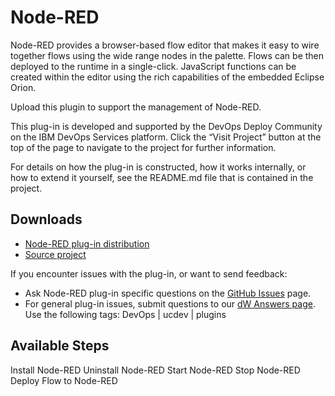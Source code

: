 
# Node-RED

Node-RED provides a browser-based flow editor that makes it easy to wire together flows using the wide range nodes in the palette. Flows can be then deployed to the runtime in a single-click. JavaScript functions can be created within the editor using the rich capabilities of the embedded Eclipse Orion.

Upload this plugin to support the management of Node-RED.

This plug-in is developed and supported by the DevOps Deploy Community on the IBM DevOps Services platform. Click the “Visit Project” button at the top of the page to navigate to the project for further information.

For details on how the plug-in is constructed, how it works internally, or how to extend it yourself, see the README.md file that is contained in the project. 

## Downloads

* [Node-RED plug-in distribution](https://github.com/UrbanCode/Node-RED-UCD/releases)
* [Source project](https://github.com/UrbanCode/Node-RED-UCD)

If you encounter issues with the plug-in, or want to send feedback:

* Ask Node-RED plug-in specific questions on the [GitHub Issues](https://github.com/UrbanCode/Node-RED-UCD/issues) page.
* For general plug-in issues, submit questions to our [dW Answers page](https://community.ibm.com/community/user/wasdevops/urbancode-discussion). Use the following tags: DevOps | ucdev | plugins

## Available Steps

Install Node-RED Uninstall Node-RED Start Node-RED Stop Node-RED Deploy Flow to Node-RED

